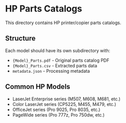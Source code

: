 # HP Parts Catalogs

This directory contains HP printer/copier parts catalogs.

## Structure
Each model should have its own subdirectory with:
- `{Model}_Parts.pdf` - Original parts catalog PDF
- `{Model}_Parts.csv` - Extracted parts data
- `metadata.json` - Processing metadata

## Common HP Models
- LaserJet Enterprise series (M507, M608, M681, etc.)
- Color LaserJet series (CP5225, M455, M479, etc.)
- OfficeJet series (Pro 9025, Pro 8035, etc.)
- PageWide series (Pro 777z, Pro 750dw, etc.)